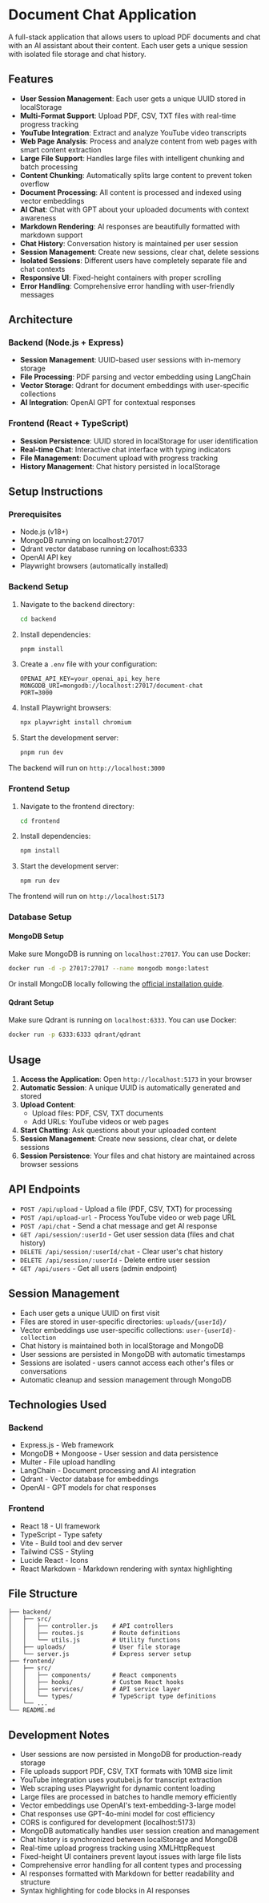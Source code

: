 # Document Chat Application

A full-stack application that allows users to upload PDF documents and chat with an AI assistant about their content. Each user gets a unique session with isolated file storage and chat history.

## Features

-   **User Session Management**: Each user gets a unique UUID stored in localStorage
-   **Multi-Format Support**: Upload PDF, CSV, TXT files with real-time progress tracking
-   **YouTube Integration**: Extract and analyze YouTube video transcripts
-   **Web Page Analysis**: Process and analyze content from web pages with smart content extraction
-   **Large File Support**: Handles large files with intelligent chunking and batch processing
-   **Content Chunking**: Automatically splits large content to prevent token overflow
-   **Document Processing**: All content is processed and indexed using vector embeddings
-   **AI Chat**: Chat with GPT about your uploaded documents with context awareness
-   **Markdown Rendering**: AI responses are beautifully formatted with markdown support
-   **Chat History**: Conversation history is maintained per user session
-   **Session Management**: Create new sessions, clear chat, delete sessions
-   **Isolated Sessions**: Different users have completely separate file and chat contexts
-   **Responsive UI**: Fixed-height containers with proper scrolling
-   **Error Handling**: Comprehensive error handling with user-friendly messages

## Architecture

### Backend (Node.js + Express)

-   **Session Management**: UUID-based user sessions with in-memory storage
-   **File Processing**: PDF parsing and vector embedding using LangChain
-   **Vector Storage**: Qdrant for document embeddings with user-specific collections
-   **AI Integration**: OpenAI GPT for contextual responses

### Frontend (React + TypeScript)

-   **Session Persistence**: UUID stored in localStorage for user identification
-   **Real-time Chat**: Interactive chat interface with typing indicators
-   **File Management**: Document upload with progress tracking
-   **History Management**: Chat history persisted in localStorage

## Setup Instructions

### Prerequisites

-   Node.js (v18+)
-   MongoDB running on localhost:27017
-   Qdrant vector database running on localhost:6333
-   OpenAI API key
-   Playwright browsers (automatically installed)

### Backend Setup

1. Navigate to the backend directory:

    ```bash
    cd backend
    ```

2. Install dependencies:

    ```bash
    pnpm install
    ```

3. Create a `.env` file with your configuration:

    ```
    OPENAI_API_KEY=your_openai_api_key_here
    MONGODB_URI=mongodb://localhost:27017/document-chat
    PORT=3000
    ```

4. Install Playwright browsers:

    ```bash
    npx playwright install chromium
    ```

5. Start the development server:
    ```bash
    pnpm run dev
    ```

The backend will run on `http://localhost:3000`

### Frontend Setup

1. Navigate to the frontend directory:

    ```bash
    cd frontend
    ```

2. Install dependencies:

    ```bash
    npm install
    ```

3. Start the development server:
    ```bash
    npm run dev
    ```

The frontend will run on `http://localhost:5173`

### Database Setup

#### MongoDB Setup

Make sure MongoDB is running on `localhost:27017`. You can use Docker:

```bash
docker run -d -p 27017:27017 --name mongodb mongo:latest
```

Or install MongoDB locally following the [official installation guide](https://docs.mongodb.com/manual/installation/).

#### Qdrant Setup

Make sure Qdrant is running on `localhost:6333`. You can use Docker:

```bash
docker run -p 6333:6333 qdrant/qdrant
```

## Usage

1. **Access the Application**: Open `http://localhost:5173` in your browser
2. **Automatic Session**: A unique UUID is automatically generated and stored
3. **Upload Content**:
    - Upload files: PDF, CSV, TXT documents
    - Add URLs: YouTube videos or web pages
4. **Start Chatting**: Ask questions about your uploaded content
5. **Session Management**: Create new sessions, clear chat, or delete sessions
6. **Session Persistence**: Your files and chat history are maintained across browser sessions

## API Endpoints

-   `POST /api/upload` - Upload a file (PDF, CSV, TXT) for processing
-   `POST /api/upload-url` - Process YouTube video or web page URL
-   `POST /api/chat` - Send a chat message and get AI response
-   `GET /api/session/:userId` - Get user session data (files and chat history)
-   `DELETE /api/session/:userId/chat` - Clear user's chat history
-   `DELETE /api/session/:userId` - Delete entire user session
-   `GET /api/users` - Get all users (admin endpoint)

## Session Management

-   Each user gets a unique UUID on first visit
-   Files are stored in user-specific directories: `uploads/{userId}/`
-   Vector embeddings use user-specific collections: `user-{userId}-collection`
-   Chat history is maintained both in localStorage and MongoDB
-   User sessions are persisted in MongoDB with automatic timestamps
-   Sessions are isolated - users cannot access each other's files or conversations
-   Automatic cleanup and session management through MongoDB

## Technologies Used

### Backend

-   Express.js - Web framework
-   MongoDB + Mongoose - User session and data persistence
-   Multer - File upload handling
-   LangChain - Document processing and AI integration
-   Qdrant - Vector database for embeddings
-   OpenAI - GPT models for chat responses

### Frontend

-   React 18 - UI framework
-   TypeScript - Type safety
-   Vite - Build tool and dev server
-   Tailwind CSS - Styling
-   Lucide React - Icons
-   React Markdown - Markdown rendering with syntax highlighting

## File Structure

```
├── backend/
│   ├── src/
│   │   ├── controller.js    # API controllers
│   │   ├── routes.js        # Route definitions
│   │   └── utils.js         # Utility functions
│   ├── uploads/             # User file storage
│   └── server.js            # Express server setup
├── frontend/
│   ├── src/
│   │   ├── components/      # React components
│   │   ├── hooks/           # Custom React hooks
│   │   ├── services/        # API service layer
│   │   └── types/           # TypeScript type definitions
│   └── ...
└── README.md
```

## Development Notes

-   User sessions are now persisted in MongoDB for production-ready storage
-   File uploads support PDF, CSV, TXT formats with 10MB size limit
-   YouTube integration uses youtubei.js for transcript extraction
-   Web scraping uses Playwright for dynamic content loading
-   Large files are processed in batches to handle memory efficiently
-   Vector embeddings use OpenAI's text-embedding-3-large model
-   Chat responses use GPT-4o-mini model for cost efficiency
-   CORS is configured for development (localhost:5173)
-   MongoDB automatically handles user session creation and management
-   Chat history is synchronized between localStorage and MongoDB
-   Real-time upload progress tracking using XMLHttpRequest
-   Fixed-height UI containers prevent layout issues with large file lists
-   Comprehensive error handling for all content types and processing
-   AI responses formatted with Markdown for better readability and structure
-   Syntax highlighting for code blocks in AI responses
